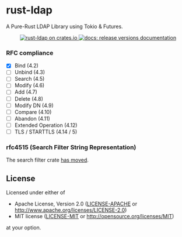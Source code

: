 rust-ldap
=========

A Pure-Rust LDAP Library using Tokio & Futures.

<p align="center">
  <a href="https://crates.io/crates/ldap">
      <img src="https://img.shields.io/crates/d/ldap.svg" alt="rust-ldap on crates.io">
  </a>
  <a href="https://docs.rs/ldap">
      <img src="https://docs.rs/ldap/badge.svg" alt="docs: release versions documentation">
  </a>
</p>


### RFC compliance

- [x] Bind (4.2)
- [ ] Unbind (4.3)
- [ ] Search (4.5)
- [ ] Modify (4.6)
- [ ] Add (4.7)
- [ ] Delete (4.8)
- [ ] Modify DN (4.9)
- [ ] Compare (4.10)
- [ ] Abandon (4.11)
- [ ] Extended Operation (4.12)
- [ ] TLS / STARTTLS (4.14 / 5)

### rfc4515 (Search Filter String Representation)

The search filter crate [has moved](https://github.com/dequbed/rfc4515).

## License

Licensed under either of

 * Apache License, Version 2.0 ([LICENSE-APACHE](LICENSE-APACHE) or http://www.apache.org/licenses/LICENSE-2.0)
 * MIT license ([LICENSE-MIT](LICENSE-MIT) or http://opensource.org/licenses/MIT)

at your option.

